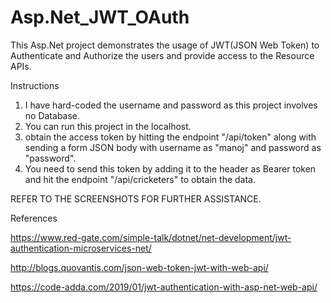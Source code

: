 # Asp.Net_JWT_OAuth
This Asp.Net project demonstrates the usage of JWT(JSON Web Token) to Authenticate and Authorize the users and provide access to the Resource APIs.

Instructions
1. I have hard-coded the username and password as this project involves no Database.
2. You can run this project in the localhost.
3. obtain the access token by hitting the endpoint "/api/token" along with sending a form JSON body with username as "manoj" and password as "password".
4. You need to send this token by adding it to the header as Bearer token and hit the endpoint "/api/cricketers" to obtain the data.


REFER TO THE SCREENSHOTS FOR FURTHER ASSISTANCE.


References

https://www.red-gate.com/simple-talk/dotnet/net-development/jwt-authentication-microservices-net/


http://blogs.quovantis.com/json-web-token-jwt-with-web-api/


https://code-adda.com/2019/01/jwt-authentication-with-asp-net-web-api/
